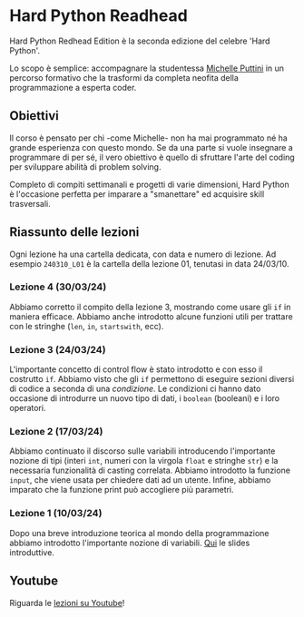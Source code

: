 # Hard Python Readhead

Hard Python Redhead Edition è la seconda edizione del celebre 'Hard Python'. 

Lo scopo è semplice: accompagnare la studentessa [Michelle Puttini](https://www.instagram.com/michelleputtini/) in un percorso formativo che la trasformi da completa neofita della programmazione a esperta coder. 

## Obiettivi

Il corso è pensato per chi -come Michelle- non ha mai programmato né ha grande esperienza con questo mondo. Se da una parte si vuole insegnare a programmare di per sé, il vero obiettivo è quello di sfruttare l'arte del coding per sviluppare abilità di problem solving.

Completo di compiti settimanali e progetti di varie dimensioni, Hard Python è l'occasione perfetta per imparare a "smanettare" ed acquisire skill trasversali.

## Riassunto delle lezioni

Ogni lezione ha una cartella dedicata, con data e numero di lezione. Ad esempio `240310_L01` è la cartella della lezione 01, tenutasi in data 24/03/10.

### Lezione 4 (30/03/24)
Abbiamo corretto il compito della lezione 3, mostrando come usare gli `if` in maniera efficace. Abbiamo anche introdotto alcune funzioni utili per trattare con le stringhe (`len`, `in`, `startswith`, ecc).

### Lezione 3 (24/03/24)
L'importante concetto di control flow è stato introdotto e con esso il costrutto `if`. Abbiamo visto che gli `if` permettono di eseguire sezioni diversi di codice a seconda di una *condizione*. Le condizioni ci hanno dato occasione di introdurre un nuovo tipo di dati, i `boolean` (booleani) e i loro operatori.


### Lezione 2 (17/03/24)
Abbiamo continuato il discorso sulle variabili introducendo l'importante nozione di tipi (interi `int`, numeri con la virgola `float` e stringhe `str`) e la necessaria funzionalità di casting correlata. Abbiamo introdotto la funzione `input`, che viene usata per chiedere dati ad un utente. Infine, abbiamo imparato che la funzione print può accogliere più parametri.

### Lezione 1 (10/03/24)
Dopo una breve introduzione teorica al mondo della programmazione abbiamo introdotto l'importante nozione di variabili. [Qui](https://docs.google.com/presentation/d/1UDXe4_JFKnt1ZC8086X8FvhXSowhE8hgEYBpabudeCI/edit?usp=sharing) le slides introduttive.





## Youtube
Riguarda le [lezioni su Youtube](https://www.youtube.com/playlist?list=PLMP9hIwoX2Du9Mjh_zVQoHngjG0zdxS8F)!

